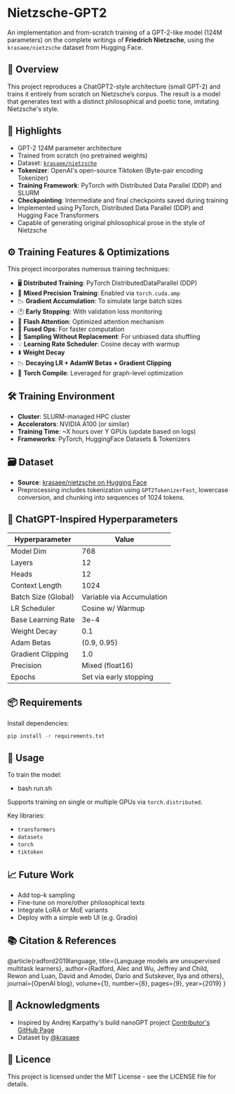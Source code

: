 # Nietzsche-GPT2

An implementation and from-scratch training of a GPT-2-like model (124M parameters) on the complete writings of **Friedrich Nietzsche**, using the `krasaee/nietzsche` dataset from Hugging Face.

## 🧠 Overview

This project reproduces a ChatGPT2-style architecture (small GPT-2) and trains it entirely from scratch on Nietzsche’s corpus. The result is a model that generates text with a distinct philosophical and poetic tone, imitating Nietzsche's style.

## 📜 Highlights

- GPT-2 124M parameter architecture  
- Trained from scratch (no pretrained weights)  
- Dataset: [`krasaee/nietzsche`](https://huggingface.co/datasets/krasaee/nietzsche)  
- **Tokenizer**: OpenAI's open-source Tiktoken (Byte-pair encoding Tokenizer)
- **Training Framework**: PyTorch with Distributed Data Parallel (DDP) and SLURM
- **Checkpointing**: Intermediate and final checkpoints saved during training
- Implemented using PyTorch, Distributed Data Parallel (DDP) and Hugging Face Transformers  
- Capable of generating original philosophical prose in the style of Nietzsche  


## ⚙️ Training Features & Optimizations

This project incorporates numerous training techniques:

- 🖥 **Distributed Training**: PyTorch DistributedDataParallel (DDP)
- 🧠 **Mixed Precision Training**: Enabled via `torch.cuda.amp`
- 📉 **Gradient Accumulation**: To simulate large batch sizes
- 🕐 **Early Stopping**: With validation loss monitoring
- 🚀 **Flash Attention**: Optimized attention mechanism
- 🎯 **Fused Ops**: For faster computation
- 🔁 **Sampling Without Replacement**: For unbiased data shuffling
- 💡 **Learning Rate Scheduler**: Cosine decay with warmup
- ⬇️ **Weight Decay**
- 📉 **Decaying LR + AdamW Betas + Gradient Clipping**
- 💾 **Torch Compile**: Leveraged for graph-level optimization


## 🛠 Training Environment

- **Cluster**: SLURM-managed HPC cluster
- **Accelerators**: NVIDIA A100 (or similar)
- **Training Time**: ~X hours over Y GPUs (update based on logs)
- **Frameworks**: PyTorch, HuggingFace Datasets & Tokenizers

## 🗃 Dataset

- **Source**: [krasaee/nietzsche on Hugging Face](https://huggingface.co/datasets/krasaee/nietzsche)
- Preprocessing includes tokenization using `GPT2TokenizerFast`, lowercase conversion, and chunking into sequences of 1024 tokens.

## 📜 ChatGPT-Inspired Hyperparameters

| Hyperparameter        | Value                       |
|-----------------------|-----------------------------|
| Model Dim             | 768                         |
| Layers                | 12                          |
| Heads                 | 12                          |
| Context Length        | 1024                        |
| Batch Size (Global)   | Variable via Accumulation   |
| LR Scheduler          | Cosine w/ Warmup            |
| Base Learning Rate    | 3e-4                        |
| Weight Decay          | 0.1                         |
| Adam Betas            | (0.9, 0.95)                 |
| Gradient Clipping     | 1.0                         |
| Precision             | Mixed (float16)             |
| Epochs                | Set via early stopping      |

## 📦 Requirements

Install dependencies:

```bash
pip install -r requirements.txt
```

## 🚀 Usage

To train the model:

  - bash run.sh

Supports training on single or multiple GPUs via `torch.distributed`.

Key libraries:
- `transformers`
- `datasets`
- `torch`
- `tiktoken`

## 📈 Future Work

- Add top-k sampling  
- Fine-tune on more/other philosophical texts  
- Integrate LoRA or MoE variants  
- Deploy with a simple web UI (e.g. Gradio)  

## 📚 Citation & References

@article{radford2019language,
  title={Language models are unsupervised multitask learners},
  author={Radford, Alec and Wu, Jeffrey and Child, Rewon and Luan, David and Amodei, Dario and Sutskever, Ilya and others},
  journal={OpenAI blog},
  volume={1},
  number={8},
  pages={9},
  year={2019}
}

## 🤝 Acknowledgments

- Inspired by Andrej Karpathy's build nanoGPT project [Contributor's GitHub Page](https://github.com/karpathy/build-nanogpt.git) 
- Dataset by [@krasaee](https://huggingface.co/krasaee)  

## 📖 Licence 

This project is licensed under the MIT License - see the LICENSE file for details.




